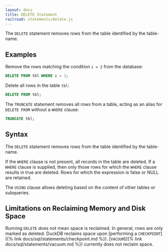 ```yaml
---
layout: docu
title: DELETE Statement
railroad: statements/delete.js
---
```


The `DELETE` statement removes rows from the table identified by the table-name.

## Examples

Remove the rows matching the condition `i = 2` from the database:

```sql
DELETE FROM tbl WHERE i = 2;
```

Delete all rows in the table `tbl`:

```sql
DELETE FROM tbl;
```

The `TRUNCATE` statement removes all rows from a table, acting as an alias for `DELETE FROM` without a `WHERE` clause:

```sql
TRUNCATE tbl;
```

## Syntax

<div id="rrdiagram"></div>

The `DELETE` statement removes rows from the table identified by the table-name.

If the `WHERE` clause is not present, all records in the table are deleted. If a `WHERE` clause is supplied, then only those rows for which the `WHERE` clause results in true are deleted. Rows for which the expression is false or NULL are retained.

The `USING` clause allows deleting based on the content of other tables or subqueries.

## Limitations on Reclaiming Memory and Disk Space

Running `DELETE` does not mean space is reclaimed. In general, rows are only marked as deleted. DuckDB reclaims space upon [performing a `CHECKPOINT`]({% link docs/sql/statements/checkpoint.md %}). [`VACUUM`]({% link docs/sql/statements/vacuum.md %}) currently does not reclaim space.
